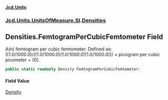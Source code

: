 #### [Jcd.Units](index.md 'index')
### [Jcd.Units.UnitsOfMeasure.SI](Jcd.Units.UnitsOfMeasure.SI.md 'Jcd.Units.UnitsOfMeasure.SI').[Densities](Densities.md 'Jcd.Units.UnitsOfMeasure.SI.Densities')

## Densities.FemtogramPerCubicFemtometer Field

A(n) femtogram per cubic femtometer. Defined as: ((1.0/1000.0)/((1.0/1000.0)*(1.0/1000.0)*(1.0/1000.0))) × picogram per cubic picometer + (0).

```csharp
public static readonly Density FemtogramPerCubicFemtometer;
```

#### Field Value
[Density](Density.md 'Jcd.Units.UnitTypes.Density')